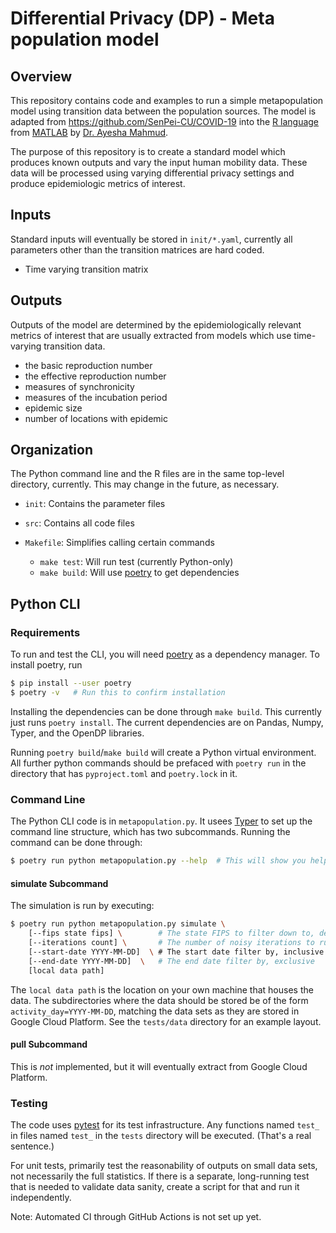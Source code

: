 # Differential Privacy (DP) - Meta population model
## Overview
This repository contains code and examples to run a simple metapopulation model
using transition data between the population sources. The model is adapted from
https://github.com/SenPei-CU/COVID-19 into the [R language](https://www.r-project.org/about.html) from [MATLAB](https://www.mathworks.com/products/matlab.html) by
[Dr. Ayesha Mahmud](https://ayeshamahmud.github.io/).

The purpose of this repository is to create a standard model which produces
known outputs and vary the input human mobility data. These data will be processed
using varying differential privacy settings and produce epidemiologic metrics
of interest.

## Inputs
Standard inputs will eventually be stored in `init/*.yaml`, currently all parameters
other than the transition matrices are hard coded.
- Time varying transition matrix

## Outputs
Outputs of the model are determined by the epidemiologically relevant metrics
of interest that are usually extracted from models which use time-varying
transition data.
- the basic reproduction number
- the effective reproduction number
- measures of synchronicity
- measures of the incubation period
- epidemic size
- number of locations with epidemic

## Organization
The Python command line and the R files are in the same top-level directory, currently. This may change in the future, as necessary.

- `init`: Contains the parameter files
- `src`: Contains all code files

- `Makefile`: Simplifies calling certain commands
    - `make test`: Will run test (currently Python-only)
    - `make build`: Will use [poetry](https://python-poetry.com) to get dependencies

## Python CLI

### Requirements

To run and test the CLI, you will need [poetry](https://python-poetry.com) as a dependency manager. To install poetry, run

```bash
$ pip install --user poetry
$ poetry -v   # Run this to confirm installation
```

Installing the dependencies can be done through `make build`. This currently just runs `poetry install`. The current dependencies are on Pandas, Numpy, Typer, and the OpenDP libraries. 

Running `poetry build`/`make build` will create a Python virtual environment. All further python commands should be prefaced with `poetry run` in the directory that has `pyproject.toml` and `poetry.lock` in it.

### Command Line

The Python CLI code is in `metapopulation.py`. It usees [Typer](https://typer.tiangolo.com/) to set up the command line structure, which has two subcommands. Running the command can be done through:

```bash
$ poetry run python metapopulation.py --help  # This will show you help for the command
```

#### simulate Subcommand

The simulation is run by executing:

```bash
$ poetry run python metapopulation.py simulate \
    [--fips state fips] \        # The state FIPS to filter down to, default to NY
    [--iterations count] \       # The number of noisy iterations to run
    [--start-date YYYY-MM-DD]  \ # The start date filter by, inclusive
    [--end-date YYYY-MM-DD]  \   # The end date filter by, exclusive
    [local data path] 
```

The `local data path` is the location on your own machine that houses the data. The subdirectories where the data should be stored be of the form `activity_day=YYYY-MM-DD`, matching the data sets as they are stored in Google Cloud Platform. See the `tests/data` directory for an example layout.


#### pull Subcommand

This is *not* implemented, but it will eventually extract from Google Cloud Platform.


### Testing

The code uses [pytest](https://pytest.org) for its test infrastructure. Any functions named `test_` in files named `test_` in the `tests` directory will be executed. (That's a real sentence.)

For unit tests, primarily test the reasonability of outputs on small data sets, not necessarily the full statistics. If there is a separate, long-running test that is needed to validate data sanity, create a script for that and run it independently.

Note: Automated CI through GitHub Actions is not set up yet.